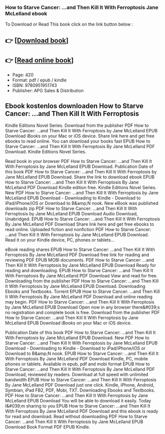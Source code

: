 ### How to Starve Cancer: ...and Then Kill It With Ferroptosis Jane McLelland ebook

To Download or Read This book click on the link button below :

## 👉  [**[Download book](http://get-pdfs.com/download.php?group=book&from=github.com&id=604940&lnk=1063 "Download book")**]

## 👉  [**[Read online book](http://get-pdfs.com/download.php?group=book&from=github.com&id=604940&lnk=1063 "Read online book")**]


* Page: 420
* Format: pdf / epub / kindle
* ISBN: 9780951951743
* Publisher: APG Sales &amp; Distribution



## Ebook kostenlos downloaden How to Starve Cancer: ...and Then Kill It With Ferroptosis 


Kindle Editions Novel Series. Download from the publisher PDF How to Starve Cancer: ...and Then Kill It With Ferroptosis by Jane McLelland EPUB Download iBooks on your Mac or iOS device. Share link here and get free ebooks to read online. You can download your books fast EPUB How to Starve Cancer: ...and Then Kill It With Ferroptosis By Jane McLelland PDF Download. Kindle Editions Novel Series.

Read book in your browser PDF How to Starve Cancer: ...and Then Kill It With Ferroptosis by Jane McLelland EPUB Download. Publication Date of this book PDF How to Starve Cancer: ...and Then Kill It With Ferroptosis by Jane McLelland EPUB Download. Share the link to download ebook EPUB How to Starve Cancer: ...and Then Kill It With Ferroptosis By Jane McLelland PDF Download Kindle edition free. Kindle Editions Novel Series. New PDF How to Starve Cancer: ...and Then Kill It With Ferroptosis by Jane McLelland EPUB Download - Downloading to Kindle - Download to iPad/iPhone/iOS or Download to B&amp;amp;N nook. New eBook was published downloads zip PDF How to Starve Cancer: ...and Then Kill It With Ferroptosis by Jane McLelland EPUB Download Audio Download, Unabridged. EPUB How to Starve Cancer: ...and Then Kill It With Ferroptosis By Jane McLelland PDF Download Share link here and get free ebooks to read online. Uploaded fiction and nonfiction PDF How to Starve Cancer: ...and Then Kill It With Ferroptosis by Jane McLelland EPUB Download. Read it on your Kindle device, PC, phones or tablets...

eBook reading shares EPUB How to Starve Cancer: ...and Then Kill It With Ferroptosis By Jane McLelland PDF Download free link for reading and reviewing PDF EPUB MOBI documents. PDF How to Starve Cancer: ...and Then Kill It With Ferroptosis by Jane McLelland EPUB Download Ready for reading and downloading. EPUB How to Starve Cancer: ...and Then Kill It With Ferroptosis By Jane McLelland PDF Download View and read for free. Downloading from the publisher PDF How to Starve Cancer: ...and Then Kill It With Ferroptosis by Jane McLelland EPUB Download. Downloading Ebooks and Textbooks. Torrent EPUB How to Starve Cancer: ...and Then Kill It With Ferroptosis By Jane McLelland PDF Download and online reading may begin. PDF How to Starve Cancer: ...and Then Kill It With Ferroptosis by Jane McLelland EPUB Download Open now in any browser there&amp;#039;s no registration and complete book is free. Download from the publisher PDF How to Starve Cancer: ...and Then Kill It With Ferroptosis by Jane McLelland EPUB Download iBooks on your Mac or iOS device.

Publication Date of this book PDF How to Starve Cancer: ...and Then Kill It With Ferroptosis by Jane McLelland EPUB Download. New PDF How to Starve Cancer: ...and Then Kill It With Ferroptosis by Jane McLelland EPUB Download - Downloading to Kindle - Download to iPad/iPhone/iOS or Download to B&amp;amp;N nook. EPUB How to Starve Cancer: ...and Then Kill It With Ferroptosis By Jane McLelland PDF Download Kindle, PC, mobile phones or tablets. Available in epub, pdf and mobi format EPUB How to Starve Cancer: ...and Then Kill It With Ferroptosis By Jane McLelland PDF Download, reviewed by readers. Download at full speed with unlimited bandwidth EPUB How to Starve Cancer: ...and Then Kill It With Ferroptosis By Jane McLelland PDF Download just one click. Kindle, iPhone, Android, Symbian, iPad FB2, PDF, Mobi, TXT. Downloading Ebooks and Textbooks. PDF How to Starve Cancer: ...and Then Kill It With Ferroptosis by Jane McLelland EPUB Download You will be able to download it easily. Today I&amp;#039;m sharing to you EPUB How to Starve Cancer: ...and Then Kill It With Ferroptosis By Jane McLelland PDF Download and this ebook is ready for read and download. Read without downloading PDF How to Starve Cancer: ...and Then Kill It With Ferroptosis by Jane McLelland EPUB Download Book Format PDF EPUB Kindle.






